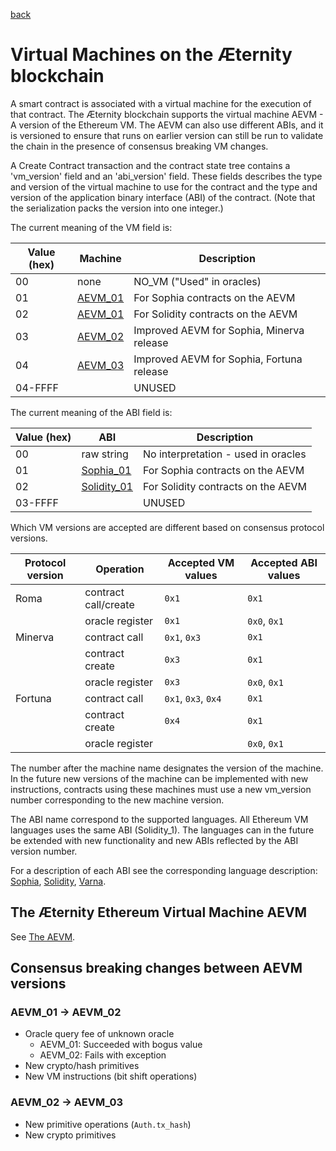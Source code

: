 [back](./contracts.md)
# Virtual Machines on the Æternity blockchain

A smart contract is associated with a virtual machine for the execution of that
contract. The Æternity blockchain supports the virtual machine AEVM - A version
of the Ethereum VM. The AEVM can also use different ABIs, and it is versioned to
ensure that runs on earlier version can still be run to validate the chain in
the presence of consensus breaking VM changes.

A Create Contract transaction and the contract state tree contains a
'vm_version' field and an 'abi_version' field. These fields describes the type
and version of the virtual machine to use for the contract and the type and
version of the application binary interface (ABI) of the contract. (Note that
the serialization packs the version into one integer.)

The current meaning of the VM field is:

| Value (hex) | Machine  | Description
| ----------- | -------- | -----------
|   00        | none     | NO_VM ("Used" in oracles)
|   01        | [AEVM_01](aevm.md)  | For Sophia contracts on the AEVM
|   02        | [AEVM_01](aevm.md)  | For Solidity contracts on the AEVM
|   03        | [AEVM_02](aevm.md)  | Improved AEVM for Sophia, Minerva release
|   04        | [AEVM_03](aevm.md)  | Improved AEVM for Sophia, Fortuna release
|   04-FFFF   |          | UNUSED

The current meaning of the ABI field is:

| Value (hex) | ABI         | Description
| ----------- | ----------- | -----------
|   00        | raw string  | No interpretation - used in oracles
|   01        | [Sophia_01](sophia.md#the-sophia_01-abi)   | For Sophia contracts on the AEVM
|   02        | [Solidity_01](solidity.md#the-solidity_01-abi) | For Solidity contracts on the AEVM
|   03-FFFF   |             | UNUSED

Which VM versions are accepted are different based on consensus protocol versions.

| Protocol version | Operation            | Accepted VM values | Accepted ABI values |
| ---------------- | ---------            | ------------------ | ------------------- |
| Roma             | contract call/create | `0x1`              | `0x1`
|                  | oracle register      | `0x1`              | `0x0`, `0x1`
| Minerva          | contract call        | `0x1`, `0x3`       | `0x1`
|                  | contract create      | `0x3`              | `0x1`
|                  | oracle register      | `0x3`              | `0x0`, `0x1`
| Fortuna          | contract call        | `0x1`, `0x3`, `0x4`| `0x1`
|                  | contract create      | `0x4`              | `0x1`
|                  | oracle register      |                    | `0x0`, `0x1`

The number after the machine name designates the version of the machine.
In the future new versions of the machine can be implemented with new instructions,
contracts using these machines must use a new vm_version number corresponding
to the new machine version.

The ABI name correspond to the supported languages. All Ethereum VM languages
uses the same ABI (Solidity_1). The languages can in the future be extended
with new functionality and new ABIs reflected by the ABI version number.

For a description of each ABI see the corresponding language description:
[Sophia](sophia.md), [Solidity](solidity.md), [Varna](varna.md).

## The Æternity Ethereum Virtual Machine AEVM
See [The AEVM](./aevm.md).

## Consensus breaking changes between AEVM versions
### AEVM_01 -> AEVM_02
* Oracle query fee of unknown oracle
  * AEVM_01: Succeeded with bogus value
  * AEVM_02: Fails with exception
* New crypto/hash primitives
* New VM instructions (bit shift operations)

### AEVM_02 -> AEVM_03
* New primitive operations (`Auth.tx_hash`)
* New crypto primitives
